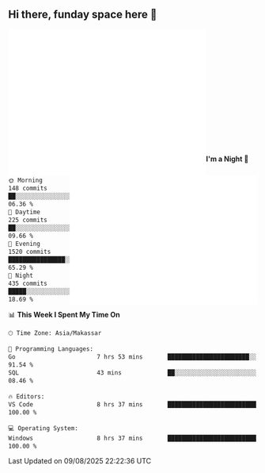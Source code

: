 ## Hi there, funday space here 🚀

<img align="left" width="400" alt="🌞" src="https://raw.githubusercontent.com/fhasnur/fhasnur/main/general.svg">
<img align="right" width="380" alt="🌞" src="https://raw.githubusercontent.com/fhasnur/fhasnur/main/statistics.svg">

<br><br><br><br><br><br><br><br><br><br><br><br><br><br>

<!--START_SECTION:waka-->
**I'm a Night 🦉** 

```text
🌞 Morning                148 commits         ██░░░░░░░░░░░░░░░░░░░░░░░   06.36 % 
🌆 Daytime                225 commits         ██░░░░░░░░░░░░░░░░░░░░░░░   09.66 % 
🌃 Evening                1520 commits        ████████████████░░░░░░░░░   65.29 % 
🌙 Night                  435 commits         █████░░░░░░░░░░░░░░░░░░░░   18.69 % 
```


📊 **This Week I Spent My Time On** 

```text
🕑︎ Time Zone: Asia/Makassar

💬 Programming Languages: 
Go                       7 hrs 53 mins       ███████████████████████░░   91.54 % 
SQL                      43 mins             ██░░░░░░░░░░░░░░░░░░░░░░░   08.46 % 

🔥 Editors: 
VS Code                  8 hrs 37 mins       █████████████████████████   100.00 % 

💻 Operating System: 
Windows                  8 hrs 37 mins       █████████████████████████   100.00 % 
```


 Last Updated on 09/08/2025 22:22:36 UTC
<!--END_SECTION:waka-->
